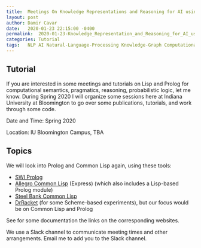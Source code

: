 ---title:	Meetings On Knowledge Representations and Reasoning for AI using Lisp and Prologlayout:	postauthor:	Damir Cavardate:	2020-01-23 22:15:00 -0400permalink:	2020-01-23-Knowledge_Representation_and_Reasoning_for_AI_using_Lisp_Prologcategories:	Tutorialtags:	NLP AI Natural-Language-Processing Knowledge-Graph Computational-Linguistics Lisp Prolog Semantics Pragmatics Probabilistic-Logic---## TutorialIf you are interested in some meetings and tutorials on Lisp and Prolog for computational semantics, pragmatics, reasoning, probabilistic logic, let me know. During Spring 2020 I will organize some sessions here at Indiana University at Bloomington to go over some publications, tutorials, and work through some code.Date and Time: Spring 2020Location: IU Bloomington Campus, TBA## TopicsWe will look into Prolog and Common Lisp again, using these tools:- [SWI Prolog](https://www.swi-prolog.org/)- [Allegro Common Lisp](https://franz.com/products/allegro-common-lisp/) (Express) (which also includes a Lisp-based Prolog module)- [Steel Bank Common Lisp](http://www.sbcl.org/)- [DrRacket](https://racket-lang.org/) (for some Scheme-based experiments), but our focus would be on Common Lisp and PrologSee for some documentation the links on the corresponding websites.We use a Slack channel to communicate meeting times and other arrangements. Email me to add you to the Slack channel.